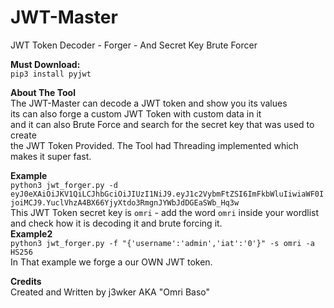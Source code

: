 # JWT-Master
JWT Token Decoder - Forger - And Secret Key Brute Forcer  

**Must Download:**    
`pip3 install pyjwt`

**About The Tool**    
The JWT-Master can decode a JWT token and show you its values  
its can also forge a custom JWT Token with custom data in it  
and it can also Brute Force and search for the secret key that was used to create  
the JWT Token Provided. 
The Tool had Threading implemented which makes it super fast.


**Example**  
`python3 jwt_forger.py -d eyJ0eXAiOiJKV1QiLCJhbGciOiJIUzI1NiJ9.eyJ1c2VybmFtZSI6ImFkbWluIiwiaWF0IjoiMCJ9.YuclVhzA4BX66YjyXtdo3RmgnJYWbJdDGEaSWb_Hq3w`  
This JWT Token secret key is `omri` - add the word `omri` inside your wordlist  
and check how it is decoding it and brute forcing it.  
**Example2**  
`python3 jwt_forger.py -f "{'username':'admin','iat':'0'}" -s omri -a HS256`  
In That example we forge a our OWN JWT token.  



**Credits**  
Created and Written by j3wker AKA "Omri Baso"


